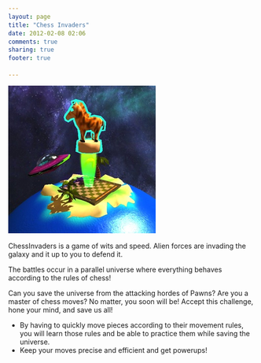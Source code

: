 ```yaml
---
layout: page
title: "Chess Invaders"
date: 2012-02-08 02:06
comments: true 
sharing: true
footer: true

---
```



![image](chessinvadersquare.jpg)

ChessInvaders is a game of wits and speed. Alien forces are invading the galaxy and it up to you to defend it. 

The battles occur in a parallel universe where everything behaves according to the rules of chess! 

Can you save the universe from the attacking hordes of Pawns? Are you a master of chess moves? No matter, you soon will be! Accept this challenge, hone your mind, and save us all!



* By having to quickly move pieces according to their movement rules, you will  learn those rules and be able to practice them while saving the universe.
* Keep your moves precise and efficient and get powerups!


